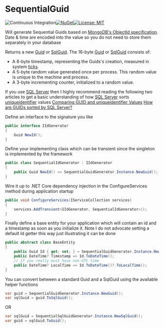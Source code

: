 
SequentialGuid
==============
![Continuous Integration](https://github.com/buvinghausen/SequentialGuid/workflows/Continuous%20Integration/badge.svg)[![NuGet](https://img.shields.io/nuget/v/SequentialGuid.svg)](https://www.nuget.org/packages/SequentialGuid/)[![License: MIT](https://img.shields.io/badge/License-MIT-yellow.svg)](https://github.com/buvinghausen/SequentialGuid/blob/master/LICENSE.txt)

Will generate Sequential Guids based on [MongoDB's ObjectId specification](https://docs.mongodb.com/manual/reference/method/ObjectId/). Date &amp; time are encoded into the value so you do not need to store them separately in your database

Returns a new [Guid](https://learn.microsoft.com/en-us/dotnet/api/system.guid) or [SqlGuid](https://learn.microsoft.com/en-us/dotnet/api/system.data.sqltypes.sqlguid). The 16-byte [Guid](https://learn.microsoft.com/en-us/dotnet/api/system.guid) or [SqlGuid](https://learn.microsoft.com/en-us/dotnet/api/system.data.sqltypes.sqlguid) consists of:

* A 8-byte timestamp, representing the Guids's creation, measured in system [ticks](https://learn.microsoft.com/en-us/dotnet/api/system.datetime.ticks).
* A 5-byte random value generated once per process. This random value is unique to the machine and process.
* A 3-byte incrementing counter, initialized to a random value.

If you use [SQL Server](https://www.microsoft.com/en-us/sql-server/) then I highly recommend reading the following two articles to get a basic understanding of how [SQL Server](https://www.microsoft.com/en-us/sql-server/) sorts [uniqueidentifier](https://learn.microsoft.com/en-us/sql/t-sql/data-types/uniqueidentifier-transact-sql) values
[Comparing GUID and uniqueidentifier Values](https://learn.microsoft.com/en-us/dotnet/framework/data/adonet/sql/comparing-guid-and-uniqueidentifier-values)
[How are GUIDs sorted by SQL Server?](https://www.sqlbi.com/blog/alberto/2007/08/31/how-are-guids-sorted-by-sql-server/)

Define an interface to the signature you like
```csharp
public interface IIdGenerator
{
    Guid NewId();
}
```

Define your implementing class which can be transient since the singleton is implemented by the framework

```csharp
public class SequentialIdGenerator : IIdGenerator
{
    public Guid NewId() => SequentialGuidGenerator.Instance.NewGuid();
}
```

Wire it up to .NET Core dependency injection in the ConfigureServices method during application startup

```csharp
public void ConfigureServices(IServiceCollection services)
{
    services.AddTransient<IIdGenerator, SequentialIdGenerator>();
}
```

Finally define a base entity for your application which will contain an id and a timestamp as soon as you initialize it. Note I do not advocate setting a default Id getter this way just illustrating it can be done

```csharp
public abstract class BaseEntity
{
    public Guid Id { get; set; } = SequentialGuidGenerator.Instance.NewGuid();
    public DateTime? Timestamp => Id.ToDateTime();
    // If you really must have non-UTC time
    public DateTime? LocalTime => Id.ToDateTime()?.ToLocalTime();
}
```

You can convert between a standard Guid and a SqlGuid using the available helper functions
```csharp
var guid = SequentialGuidGenerator.Instance.NewGuid();
var sqlGuid = guid.ToSqlGuid();
```
OR
```csharp
var sqlGuid = SequentialSqlGuidGenerator.Instance.NewSqlGuid();
var guid = sqlGuid.ToGuid();
```
